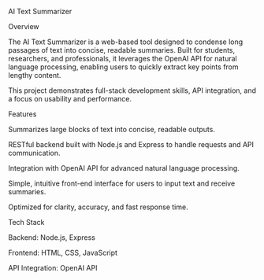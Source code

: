 AI Text Summarizer


Overview

The AI Text Summarizer is a web-based tool designed to condense long passages of text into concise, readable summaries. Built for students, researchers, and professionals, it leverages the OpenAI API for natural language processing, enabling users to quickly extract key points from lengthy content.

This project demonstrates full-stack development skills, API integration, and a focus on usability and performance.

Features

Summarizes large blocks of text into concise, readable outputs.

RESTful backend built with Node.js and Express to handle requests and API communication.

Integration with OpenAI API for advanced natural language processing.

Simple, intuitive front-end interface for users to input text and receive summaries.

Optimized for clarity, accuracy, and fast response time.

Tech Stack

Backend: Node.js, Express

Frontend: HTML, CSS, JavaScript

API Integration: OpenAI API
